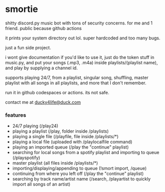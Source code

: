 # smortie

shitty discord.py music bot with tons of security concerns. for me and 1 friend. public because github actions

it prints your system directory out lol. super hardcoded and too many bugs.

just a fun side project.

i wont give documentation if you'd like to use it, just do the token stuff in music.py, and put your songs (.mp3, .m4a) inside playlists/(playlist name), and play by supplying a channel id.

supports playing 24/7, from a playlist, singular song, shuffling, master playlist with all songs in all playlists, and more that I don't remember.

run it in github codespaces or actions. its not safe.

contact me at ducky4life@duck.com

### features

- 24/7 playing (/play24)
- playing a playlist (/play, folder inside /playlists)
- playing a single file (/playfile, file inside /playlists/*)
- playing a local file (uploaded with /playlocalfile command)
- playing an imported queue (/play the "continue" playlist)
- searching for local songs from a spotify playlist and importing to queue (/playspotify)
- master playlist (all files inside /playlists/*)
- importing/displaying/appending to queue (!smort import, /queue)
- continuing from where you left off (/play the "continue" playlist)
- searching by track name/artist name (/search, /playartist to quickly import all songs of an artist)
